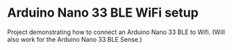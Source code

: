 # Arduino Nano 33 BLE WiFi setup

Project demonstrating how to connect an Arduino Nano 33 BLE to Wifi. (Will also work for the Arduino Nano 33 BLE Sense.)

